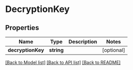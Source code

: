 # DecryptionKey

## Properties
Name | Type | Description | Notes
------------ | ------------- | ------------- | -------------
**decryptionKey** | **string** |  | [optional] 

[[Back to Model list]](../README.md#documentation-for-models) [[Back to API list]](../README.md#documentation-for-api-endpoints) [[Back to README]](../README.md)


